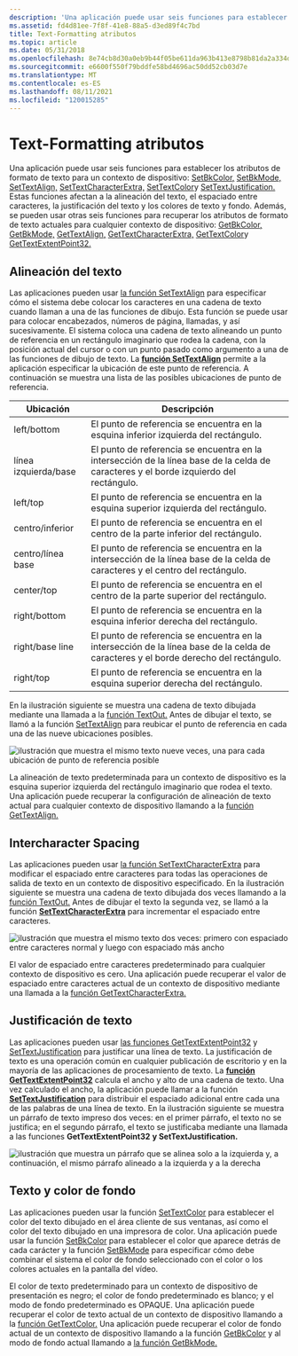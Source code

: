 ```yaml
---
description: 'Una aplicación puede usar seis funciones para establecer los atributos de formato de texto para un contexto de dispositivo: SetBkColor, SetBkMode, SetTextAlign, SetTextCharacterExtra, SetTextColor y SetTextJustification.'
ms.assetid: fd4d81ee-7f8f-41e8-88a5-d3ed89f4c7bd
title: Text-Formatting atributos
ms.topic: article
ms.date: 05/31/2018
ms.openlocfilehash: 8e74cb8d30a0eb9b44f05be611da963b413e8798b81da2a334dc083bd3cc1651
ms.sourcegitcommit: e6600f550f79bddfe58bd4696ac50dd52cb03d7e
ms.translationtype: MT
ms.contentlocale: es-ES
ms.lasthandoff: 08/11/2021
ms.locfileid: "120015285"
---
```

# <a name="text-formatting-attributes"></a>Text-Formatting atributos

Una aplicación puede usar seis funciones para establecer los atributos de formato de texto para un contexto de dispositivo: [SetBkColor,](/windows/desktop/api/Wingdi/nf-wingdi-setbkcolor) [SetBkMode,](/windows/desktop/api/Wingdi/nf-wingdi-setbkmode) [SetTextAlign,](/windows/desktop/api/Wingdi/nf-wingdi-settextalign) [SetTextCharacterExtra,](/windows/desktop/api/Wingdi/nf-wingdi-settextcharacterextra) [SetTextColor](/windows/desktop/api/Wingdi/nf-wingdi-settextcolor)y [SetTextJustification.](/windows/desktop/api/Wingdi/nf-wingdi-settextjustification) Estas funciones afectan a la alineación del texto, el espaciado entre caracteres, la justificación del texto y los colores de texto y fondo. Además, se pueden usar otras seis funciones para recuperar los atributos de formato de texto actuales para cualquier contexto de dispositivo: [GetBkColor,](/windows/desktop/api/Wingdi/nf-wingdi-getbkcolor) [GetBkMode,](/windows/desktop/api/Wingdi/nf-wingdi-getbkmode) [GetTextAlign,](/windows/desktop/api/Wingdi/nf-wingdi-gettextalign) [GetTextCharacterExtra,](/windows/desktop/api/Wingdi/nf-wingdi-gettextcharacterextra) [GetTextColor](/windows/desktop/api/Wingdi/nf-wingdi-gettextcolor)y [GetTextExtentPoint32.](/windows/desktop/api/Wingdi/nf-wingdi-gettextextentpoint32a)

## <a name="text-alignment"></a>Alineación del texto

Las aplicaciones pueden usar [la función SetTextAlign](/windows/desktop/api/Wingdi/nf-wingdi-settextalign) para especificar cómo el sistema debe colocar los caracteres en una cadena de texto cuando llaman a una de las funciones de dibujo. Esta función se puede usar para colocar encabezados, números de página, llamadas, y así sucesivamente. El sistema coloca una cadena de texto alineando un punto de referencia en un rectángulo imaginario que rodea la cadena, con la posición actual del cursor o con un punto pasado como argumento a una de las funciones de dibujo de texto. La [**función SetTextAlign**](/windows/win32/api/wingdi/nf-wingdi-settextalign) permite a la aplicación especificar la ubicación de este punto de referencia. A continuación se muestra una lista de las posibles ubicaciones de punto de referencia.



| Ubicación         | Descripción                                                                                                             |
|------------------|-------------------------------------------------------------------------------------------------------------------------|
| left/bottom      | El punto de referencia se encuentra en la esquina inferior izquierda del rectángulo.                                               |
| línea izquierda/base   | El punto de referencia se encuentra en la intersección de la línea base de la celda de caracteres y el borde izquierdo del rectángulo.  |
| left/top         | El punto de referencia se encuentra en la esquina superior izquierda del rectángulo.                                                 |
| centro/inferior    | El punto de referencia se encuentra en el centro de la parte inferior del rectángulo.                                            |
| centro/línea base | El punto de referencia se encuentra en la intersección de la línea base de la celda de caracteres y el centro del rectángulo.     |
| center/top       | El punto de referencia se encuentra en el centro de la parte superior del rectángulo.                                               |
| right/bottom     | El punto de referencia se encuentra en la esquina inferior derecha del rectángulo.                                              |
| right/base line  | El punto de referencia se encuentra en la intersección de la línea base de la celda de caracteres y el borde derecho del rectángulo. |
| right/top        | El punto de referencia se encuentra en la esquina superior derecha del rectángulo.                                                |



 

En la ilustración siguiente se muestra una cadena de texto dibujada mediante una llamada a la [función TextOut.](/windows/desktop/api/Wingdi/nf-wingdi-textouta) Antes de dibujar el texto, se llamó a la función [SetTextAlign](/windows/desktop/api/Wingdi/nf-wingdi-settextalign) para reubicar el punto de referencia en cada una de las nueve ubicaciones posibles.

![ilustración que muestra el mismo texto nueve veces, una para cada ubicación de punto de referencia posible](images/csftx-04.png)

La alineación de texto predeterminada para un contexto de dispositivo es la esquina superior izquierda del rectángulo imaginario que rodea el texto. Una aplicación puede recuperar la configuración de alineación de texto actual para cualquier contexto de dispositivo llamando a la [función GetTextAlign.](/windows/desktop/api/Wingdi/nf-wingdi-gettextalign)

## <a name="intercharacter-spacing"></a>Intercharacter Spacing

Las aplicaciones pueden usar [la función SetTextCharacterExtra](/windows/desktop/api/Wingdi/nf-wingdi-settextcharacterextra) para modificar el espaciado entre caracteres para todas las operaciones de salida de texto en un contexto de dispositivo especificado. En la ilustración siguiente se muestra una cadena de texto dibujada dos veces llamando a la [función TextOut.](/windows/desktop/api/Wingdi/nf-wingdi-textouta) Antes de dibujar el texto la segunda vez, se llamó a la función [**SetTextCharacterExtra**](/windows/win32/api/wingdi/nf-wingdi-settextcharacterextra) para incrementar el espaciado entre caracteres.

![ilustración que muestra el mismo texto dos veces: primero con espaciado entre caracteres normal y luego con espaciado más ancho](images/csftx-06.png)

El valor de espaciado entre caracteres predeterminado para cualquier contexto de dispositivo es cero. Una aplicación puede recuperar el valor de espaciado entre caracteres actual de un contexto de dispositivo mediante una llamada a la [función GetTextCharacterExtra.](/windows/desktop/api/Wingdi/nf-wingdi-gettextcharacterextra)

## <a name="text-justification"></a>Justificación de texto

Las aplicaciones pueden usar [las funciones GetTextExtentPoint32](/windows/desktop/api/Wingdi/nf-wingdi-gettextextentpoint32a) y [SetTextJustification](/windows/desktop/api/Wingdi/nf-wingdi-settextjustification) para justificar una línea de texto. La justificación de texto es una operación común en cualquier publicación de escritorio y en la mayoría de las aplicaciones de procesamiento de texto. La [**función GetTextExtentPoint32**](/windows/win32/api/wingdi/nf-wingdi-gettextextentpoint32a) calcula el ancho y alto de una cadena de texto. Una vez calculado el ancho, la aplicación puede llamar a la función [**SetTextJustification**](/windows/win32/api/wingdi/nf-wingdi-settextjustification) para distribuir el espaciado adicional entre cada una de las palabras de una línea de texto. En la ilustración siguiente se muestra un párrafo de texto impreso dos veces: en el primer párrafo, el texto no se justifica; en el segundo párrafo, el texto se justificaba mediante una llamada a las funciones **GetTextExtentPoint32** **y SetTextJustification.**

![ilustración que muestra un párrafo que se alinea solo a la izquierda y, a continuación, el mismo párrafo alineado a la izquierda y a la derecha](images/csftx-05.png)

## <a name="text-and-background-color"></a>Texto y color de fondo

Las aplicaciones pueden usar la función [SetTextColor](/windows/desktop/api/Wingdi/nf-wingdi-settextcolor) para establecer el color del texto dibujado en el área cliente de sus ventanas, así como el color del texto dibujado en una impresora de color. Una aplicación puede usar la función [SetBkColor](/windows/desktop/api/Wingdi/nf-wingdi-setbkcolor) para establecer el color que aparece detrás de cada carácter y la función [SetBkMode](/windows/desktop/api/Wingdi/nf-wingdi-setbkmode) para especificar cómo debe combinar el sistema el color de fondo seleccionado con el color o los colores actuales en la pantalla del vídeo.

El color de texto predeterminado para un contexto de dispositivo de presentación es negro; el color de fondo predeterminado es blanco; y el modo de fondo predeterminado es OPAQUE. Una aplicación puede recuperar el color de texto actual de un contexto de dispositivo llamando a la [función GetTextColor.](/windows/desktop/api/Wingdi/nf-wingdi-gettextcolor) Una aplicación puede recuperar el color de fondo actual de un contexto de dispositivo llamando a la función [GetBkColor](/windows/desktop/api/Wingdi/nf-wingdi-getbkcolor) y al modo de fondo actual llamando a [la función GetBkMode.](/windows/desktop/api/Wingdi/nf-wingdi-getbkmode)

 

 
